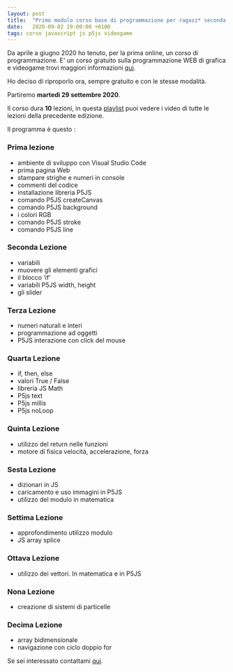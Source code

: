```yaml
---
layout: post
title:  "Primo modulo corso base di programmazione per ragazz* seconda edizione"
date:   2020-09-02 19:00:00 +0100
tags: corso javascript js p5js videogame
---
```


Da aprile a giugno 2020 ho tenuto, per la prima online, un corso di programmazione. E' un corso gratuito sulla programmazione WEB di grafica e videogame trovi maggiori informazioni [qui](/2020/03/28/corso-base-di-programmazione-videogame.html).

Ho deciso di riproporlo ora, sempre gratuito e con le stesse modalità.

Partiremo **martedì 29 settembre 2020**.

Il corso dura **10** lezioni, in questa [playlist](https://www.youtube.com/playlist?list=PLg-JW6-YwE8DxSU5U0B89-QRtCPdFHW2W) puoi vedere i video di tutte le lezioni della precedente edizione.

Il programma è questo :

### Prima lezione
- ambiente di sviluppo con Visual Studio Code
- prima pagina Web
- stampare strighe e numeri in console
- commenti del codice
- installazione libreria P5JS
- comando P5JS createCanvas
- comando P5JS background
- i colori RGB
- comando P5JS stroke
 - comando P5JS line
### Seconda Lezione
- variabili
- muovere gli elementi grafici
- il blocco ‘if’ 
- variabili P5JS width, height
- gli slider
### Terza Lezione
- numeri naturali e interi
- programmazione ad oggetti
- P5JS interazione con click del mouse
### Quarta Lezione
- if, then, else
- valori True / False
- libreria JS Math
- P5js text
- P5js millis
- P5js noLoop
### Quinta Lezione
- utilizzo del return nelle funzioni
- motore di fisica velocità, accelerazione, forza
### Sesta Lezione
- dizionari in JS
- caricamento e uso immagini in P5JS
- utilizzo del modulo in matematica
### Settima Lezione
- approfondimento utilizzo modulo
- JS array splice
### Ottava Lezione
- utilizzo dei vettori. In matematica e in P5JS
### Nona Lezione
- creazione di sistemi di particelle
### Decima Lezione
- array bidimensionale
- navigazione con ciclo doppio for


Se sei interessato contattami [qui](/chi-sono).